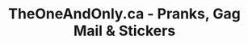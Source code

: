 ---
title: "TheOneAndOnly.ca - Pranks, Gag Mail & Stickers"
url: /burlington/theoneandonly-ca-pranks-gag-mail-and-stickers/
shop: gift
---